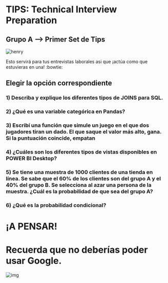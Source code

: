 <h1>TIPS: Technical Interview Preparation</h1>
<h2>Grupo A --&gt; Primer Set de Tips</h2>
<p><img alt="henry" src="https://blog.soyhenry.com/content/images/2021/02/HEADER-BLOG-NEGRO-01.jpg" /> </p>
<p>Esto servirá para tus entrevistas laborales asi que ¡actúa como que estuvieras en una! :bowtie: </p>
<h2>Elegir la opción correspondiente</h2>
<h3>1)  Describa y explique los diferentes tipos de JOINS para SQL.</h3>
<h3>2)  ¿Qué es una variable categórica en Pandas?</h3>
<h3>3)  Escribí una función que simule un juego en el que dos jugadores tiran un dado. El que saque el valor más alto, gana. Si la puntuación coincide, empatan</h3>
<h3>4)  ¿Cuáles son los diferentes tipos de vistas disponibles en POWER BI Desktop?</h3>
<h3>5)  Se tiene una muestra de 1000 clientes de una tienda en línea. Se sabe que el 60% de los clientes son del grupo  A y el 40% del grupo B. Se selecciona al azar una persona de la muestra. ¿Cuál es la probabilidad de que sea del grupo A?</h3>
<h3>6)  ¿Qué es la probabilidad condicional?</h3>
<h1>¡A PENSAR!</h1>
<h1>Recuerda que no deberías poder usar Google.</h1>
<p><img alt="img" src="https://thumbs.gfycat.com/KaleidoscopicFaintHind-size_restricted.gif" /></p>